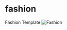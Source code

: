 # fashion
Fashion Template
![Fashion](https://user-images.githubusercontent.com/56197895/70020962-2610f500-15b9-11ea-9833-8932f4f7b762.jpg)
